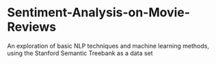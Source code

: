 # Sentiment-Analysis-on-Movie-Reviews
An exploration of basic NLP techniques and machine learning methods, using the Stanford Semantic Treebank as a data set
